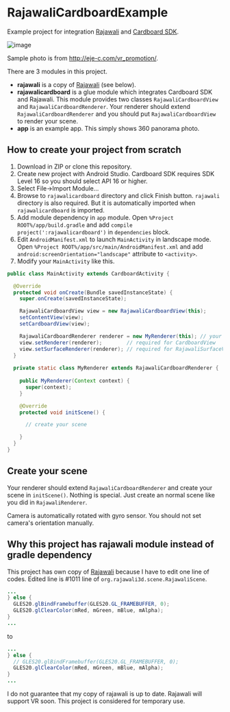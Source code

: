 # RajawaliCardboardExample

Example project for integration [Rajawali](https://github.com/Rajawali/Rajawali) and [Cardboard SDK](https://developers.google.com/cardboard/android/).

![image](http://ejeinc.github.io/RajawaliCardboardExample/image.jpg)

Sample photo is from http://eje-c.com/vr_promotion/.

There are 3 modules in this project.

* **rajawali** is a copy of [Rajawali](https://github.com/Rajawali/Rajawali) (see below).
* **rajawalicardboard** is a glue module which integrates Cardboard SDK and Rajawali. This module provides two classes `RajawaliCardboardView` and `RajawaliCardboardRenderer`. Your renderer should extend `RajawaliCardboardRenderer` and you should put `RajawaliCardboardView` to render your scene.
* **app** is an example app. This simply shows 360 panorama photo.

## How to create your project from scratch

1. Download in ZIP or clone this repository.
2. Create new project with Android Studio. Cardboard SDK requires SDK Level 16 so you should select API 16 or higher.
3. Select File->Import Module...
4. Browse to `rajawalicardboard` directory and click Finish button. `rajawali` directory is also required. But it is automatically imported when `rajawalicardboard` is imported.
5. Add module dependency in `app` module. Open `%Project ROOT%/app/build.gradle` and add `compile project(':rajawalicardboard')` in `dependencies` block.
6. Edit `AndroidManifest.xml` to launch `MainActivity` in landscape mode. Open `%Project ROOT%/app/src/main/AndroidManifest.xml` and add `android:screenOrientation="landscape"` attribute to `<activity>`.
7. Modify your `MainActivity` like this.

```java
public class MainActivity extends CardboardActivity {

  @Override
  protected void onCreate(Bundle savedInstanceState) {
    super.onCreate(savedInstanceState);

    RajawaliCardboardView view = new RajawaliCardboardView(this);
    setContentView(view);
    setCardboardView(view);

    RajawaliCardboardRenderer renderer = new MyRenderer(this); // your renderer
    view.setRenderer(renderer);        // required for CardboardView
    view.setSurfaceRenderer(renderer); // required for RajawaliSurfaceView
  }
  
  private static class MyRenderer extends RajawaliCardboardRenderer {
    
    public MyRenderer(Context context) {
      super(context);
    }

    @Override
    protected void initScene() {

      // create your scene

    }
  }
}
```

## Create your scene

Your renderer should extend `RajawaliCardboardRenderer` and create your scene in `initScene()`. Nothing is special. Just create an normal scene like you did in `RajawaliRenderer`.

Camera is automatically rotated with gyro sensor. You should not set camera's orientation manually.

## Why this project has rajawali module instead of gradle dependency

This project has own copy of [Rajawali](https://github.com/Rajawali/Rajawali) because I have to edit one line of codes. Edited line is #1011 line of `org.rajawali3d.scene.RajawaliScene`.

```java
...
} else {
  GLES20.glBindFramebuffer(GLES20.GL_FRAMEBUFFER, 0);
  GLES20.glClearColor(mRed, mGreen, mBlue, mAlpha);
}
...
```

to

```java
...
} else {
  // GLES20.glBindFramebuffer(GLES20.GL_FRAMEBUFFER, 0);
  GLES20.glClearColor(mRed, mGreen, mBlue, mAlpha);
}
...
```

I do not guarantee that my copy of rajawali is up to date. Rajawali will support VR soon. This project is considered for temporary use.

